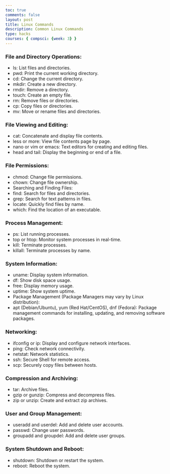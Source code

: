 ```yaml
---
toc: true
comments: false
layout: post
title: Linux Commands
description: Common Linux Commands
type: hacks
courses: { compsci: {week: 3} }
---
```


### File and Directory Operations:
- ls: List files and directories.
- pwd: Print the current working directory.
- cd: Change the current directory.
- mkdir: Create a new directory.
- rmdir: Remove a directory.
- touch: Create an empty file.
- rm: Remove files or directories.
- cp: Copy files or directories.
- mv: Move or rename files and directories.
### File Viewing and Editing:
- cat: Concatenate and display file contents.
- less or more: View file contents page by page.
- nano or vim or emacs: Text editors for creating and editing files.
- head and tail: Display the beginning or end of a file.
### File Permissions:
- chmod: Change file permissions.
- chown: Change file ownership.
- Searching and Finding Files:
- find: Search for files and directories.
- grep: Search for text patterns in files.
- locate: Quickly find files by name.
- which: Find the location of an executable.
### Process Management:
- ps: List running processes.
- top or htop: Monitor system processes in real-time.
- kill: Terminate processes.
- killall: Terminate processes by name.
### System Information:
- uname: Display system information.
- df: Show disk space usage.
- free: Display memory usage.
- uptime: Show system uptime.
- Package Management (Package Managers may vary by Linux distribution):
- apt (Debian/Ubuntu), yum (Red Hat/CentOS), dnf (Fedora): Package management commands for installing, updating, and removing software packages.
### Networking:
- ifconfig or ip: Display and configure network interfaces.
- ping: Check network connectivity.
- netstat: Network statistics.
- ssh: Secure Shell for remote access.
- scp: Securely copy files between hosts.
### Compression and Archiving:
- tar: Archive files.
- gzip or gunzip: Compress and decompress files.
- zip or unzip: Create and extract zip archives.
### User and Group Management:
- useradd and userdel: Add and delete user accounts.
- passwd: Change user passwords.
- groupadd and groupdel: Add and delete user groups.
### System Shutdown and Reboot:
- shutdown: Shutdown or restart the system.
- reboot: Reboot the system.

